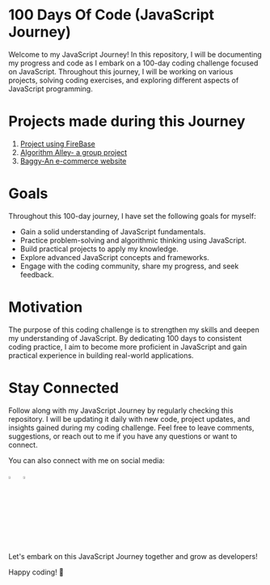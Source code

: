 # 100 Days Of Code (JavaScript Journey)
Welcome to my JavaScript Journey! In this repository, I will be documenting my progress and code as I embark on a 100-day coding challenge focused on JavaScript. Throughout this journey, I will be working on various projects, solving coding exercises, and exploring different aspects of JavaScript programming.

# Projects made during this Journey
1. [Project using FireBase](https://github.com/shineishukla/add-to-cart)
2. [Algorithm Alley- a group project](https://github.com/shineishukla/Algorithm-Alley)
3. [Baggy-An e-commerce website](https://github.com/shineishukla/Baggy)

# Goals
Throughout this 100-day journey, I have set the following goals for myself:

- Gain a solid understanding of JavaScript fundamentals.
- Practice problem-solving and algorithmic thinking using JavaScript.
- Build practical projects to apply my knowledge.
- Explore advanced JavaScript concepts and frameworks.
- Engage with the coding community, share my progress, and seek feedback.

# Motivation
The purpose of this coding challenge is to strengthen my skills and deepen my understanding of JavaScript. By dedicating 100 days to consistent coding practice, I aim to become more proficient in JavaScript and gain practical experience in building real-world applications.


# Stay Connected
Follow along with my JavaScript Journey by regularly checking this repository. I will be updating it daily with new code, project updates, and insights gained during my coding challenge. Feel free to leave comments, suggestions, or reach out to me if you have any questions or want to connect.

You can also connect with me on social media:

[<img src="https://img.icons8.com/color/48/000000/linkedin.png" width="3.5%"/>](https://www.linkedin.com/in/shinei-shukla-3712991b0/)    &nbsp; 
[<img src="https://img.icons8.com/color/48/000000/twitter.png" width="3.5%"/>](https://twitter.com/ShineiShukla)   &nbsp;

Let's embark on this JavaScript Journey together and grow as developers!

Happy coding! 🚀

